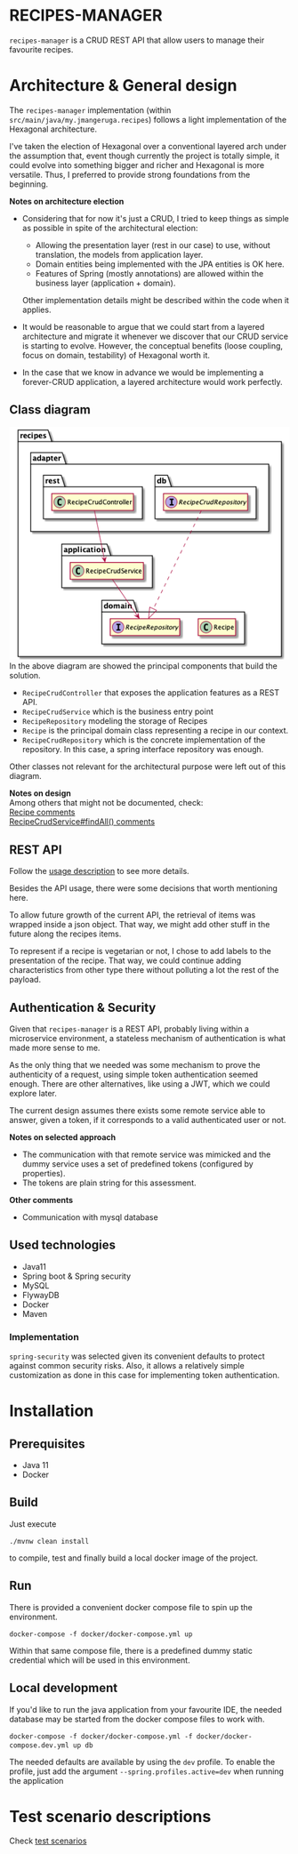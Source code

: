 # RECIPES-MANAGER
`recipes-manager` is a CRUD REST API that allow users to manage their favourite recipes.

# Architecture & General design
The `recipes-manager` implementation (within `src/main/java/my.jmangeruga.recipes`) follows a light implementation of
the Hexagonal architecture.

I've taken the election of Hexagonal over a conventional layered arch under the assumption that, event though currently 
the project is totally simple, it could evolve into something bigger and richer and Hexagonal is more versatile. Thus, I 
preferred to provide strong foundations from the beginning. 

**Notes on architecture election**
- Considering that for now it's just a CRUD, I tried to keep things as simple as possible in spite of the architectural election: 
  - Allowing the presentation layer (rest in our case) to use, without translation, the models
  from application layer. 
  - Domain entities being implemented with the JPA entities is OK here.
  - Features of Spring (mostly annotations) are allowed within the business layer (application + domain).

  Other implementation details might be described within the code when it applies.

- It would be reasonable to argue that we could start from a layered architecture and migrate it whenever we discover that our CRUD service is starting to evolve.
However, the conceptual benefits (loose coupling, focus on domain, testability) of Hexagonal worth it.

- In the case that we know in advance we would be implementing a forever-CRUD application, a layered architecture would work perfectly.


## Class diagram
![title](docs/main-components-class-diagram.png)  
In the above diagram are showed the principal components that build the solution.
- `RecipeCrudController` that exposes the application features as a REST API.
- `RecipeCrudService` which is the business entry point
- `RecipeRepository` modeling the storage of Recipes
- `Recipe` is the principal domain class representing a recipe in our context.
- `RecipeCrudRepository` which is the concrete implementation of the repository. In this case, a spring interface repository was enough.

Other classes not relevant for the architectural purpose were left out of this diagram.

**Notes on design**  
Among others that might not be documented, check:  
[Recipe comments](src/main/java/my/jmangeruga/recipes/domain/Recipe.java)  
[RecipeCrudService#findAll() comments](src/main/java/my/jmangeruga/recipes/application/RecipeCrudService.java)

## REST API
Follow the [usage description](docs/api-usage.md) to see more details.

Besides the API usage, there were some decisions that worth mentioning here.

To allow future growth of the current API, the retrieval of items was wrapped inside a json object. That way, we might add other stuff in the future along the recipes items.

To represent if a recipe is vegetarian or not, I chose to add labels to the presentation of the recipe. That way, we could continue adding characteristics from other type there without polluting a lot the rest of the payload.

## Authentication & Security
Given that `recipes-manager` is a REST API, probably living within a microservice environment, a stateless mechanism of authentication is what made more sense to me.

As the only thing that we needed was some mechanism to prove the authenticity of a request, using simple token authentication seemed enough. There are other alternatives, like using a JWT, which we could explore later.

The current design assumes there exists some remote service able to answer, given a token, if it corresponds to a valid authenticated user or not.

**Notes on selected approach**
- The communication with that remote service was mimicked and the dummy service uses a set of predefined tokens (configured by properties).
- The tokens are plain string for this assessment.

**Other comments**
- Communication with mysql database 

## Used technologies
- Java11
- Spring boot & Spring security
- MySQL
- FlywayDB
- Docker
- Maven

### Implementation
`spring-security` was selected given its convenient defaults to protect against common security risks. Also, it allows a relatively simple customization as done in this case for implementing token authentication. 

# Installation

## Prerequisites
- Java 11
- Docker

## Build
Just execute 
```
./mvnw clean install
``` 
to compile, test and finally build a local docker image of the project.

## Run
There is provided a convenient docker compose file to spin up the environment.

```
docker-compose -f docker/docker-compose.yml up
```

Within that same compose file, there is a predefined dummy static credential which will be used in this environment. 

## Local development
If you'd like to run the java application from your favourite IDE, the needed database may be started from the docker compose files to work with.

```
docker-compose -f docker/docker-compose.yml -f docker/docker-compose.dev.yml up db
```

The needed defaults are available by using the `dev` profile. To enable the profile, just add the argument `--spring.profiles.active=dev` when running the application  

# Test scenario descriptions

Check [test scenarios](docs/test-scenarios.md)
